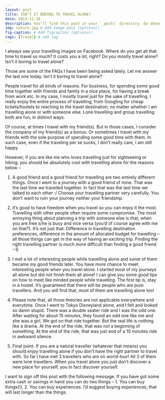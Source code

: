 ```yaml
---
layout: post
title: ISN’T IT BORING TO TRAVEL ALONE?
date: 2013-11-18 
description: You’ll find this post in your `_posts` directory. Go ahead and edit it and re-build the site to see your changes. # Add post description (optional)
img: nature.jpg # Add image post (optional)
fig-caption: # Add figcaption (optional)
tags: [Travel] # add tag
---
```

I always see your travelling images on Facebook. Where do you get all that time to travel so much? It costs you a lot, right? Do you mostly travel alone? Isn’t it boring to travel alone?

Those are some of the FAQs I have been being asked lately. Let me answer the last one today. Isn’t it boring to travel alone?

People travel for all kinds of reasons. For business, for spending some good time together with friends and family in a nice place, for having a break from work etc. In my case, I mostly travel just for the sake of travelling. I really enjoy the entire process of travelling; from Googling for cheap tickets/hostels to reaching to the travel destination; no matter whether I am travelling alone or with someone else. Lone travelling and group travelling both are fun, in distinct ways.

Of course, at times I travel with my friend(s). But in those cases, I consider the company of my friend(s) as a bonus. Or sometimes I travel with my friends with the sole purpose of spending some good time with them. In such case, even if the traveling per se sucks, I don’t really care, I am still happy.

However, if you are like me who loves travelling just for sightseeing or hiking; you should be absolutely cool with travelling alone for the reasons below –

1. A good friend and a good friend for travelling are two entirely different things. Once I went to a journey with a good friend of mine. That was the last time we travelled together. In fact that was the last time we talked to each other :/ Choose your travelling partner very carefully. You don’t want to ruin your journey neither your friendship.

2. It’s good to have freedom when you travel so you can enjoy it the most. Travelling with other people often require some compromise. The most annoying thing about planning a trip with someone else is that, when you are free s/he is busy and vice versa (you’d of course agree with me on that?). It’s not just that. Difference in travelling destination preferences, difference in the amount of allocated budget for travelling – all those things can get in the way of having an exciting trip. Finding the right travelling partner is much more difficult than finding a good friend :-S

3. I met a lot of interesting people while travelling alone and some of them became my good friends later. You have more chance to meet interesting people when you travel alone. I started most of my journeys all alone but did not finish them all alone! I can give you some good tips on how to meet like minded people while travelling. The first tip is, stay in a hostel. It’s guaranteed that there will be people who are pure travellers. And you will find that, most of them are travelling alone too!

4. Please note that, all those theories are not applicable everywhere and everytime. Once I went to Tokyo Disneyland alone, and I felt and looked so damn stupid. There was a double seater ride and I was the odd one. After waiting for about 15 minutes, they found an odd one like me and she was a girl. We got on that ride together. But the real life is nothing like a drama. At the end of the ride, that was not a beginning of something. At the end of the ride, that was just end of a 10 minutes ride in awkward silence.

5. Final point. If you are a natural traveller (whatever that means) you should enjoy travelling alone if you don’t have the right partner to travel with. So far I have met 3 travellers who are on world-tour! All 3 of them were lone travellers. When you travel alone you just don’t discover a new place for yourself, you in fact discover yourself.

I want to sign off this post with the following message. If you have got some extra cash or savings in hand you can do two things – 1. You can buy things(!), 2. You can buy experiences. I’d suggest buying experiences; that will last longer than the things.